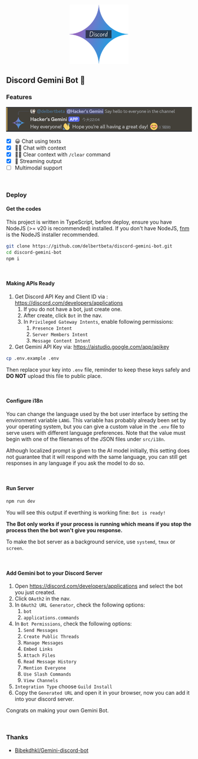 <p align="center"><img height="160" src="assets/logo.png" /></p>

## Discord Gemini Bot 🤖

### Features

<p align="center"><img width="600" src="assets/screenshot_1.png" /></p>

- [x] 😀 Chat using texts
- [x] 👋🏼 Chat with context
- [x] 🥷🏼 Clear context with `/clear` command
- [x] 🚀 Streaming output
- [ ] Multimodal support

<br />

### Deploy

#### Get the codes

This project is written in TypeScript, before deploy, ensure you have NodeJS (>= v20 is recommended) installed. If you don't have NodeJS, [fnm](https://github.com/Schniz/fnm) is the NodeJS installer recommended.

```bash
git clone https://github.com/delbertbeta/discord-gemini-bot.git
cd discord-gemini-bot
npm i
```

<br />

#### Making APIs Ready

1. Get Discord API Key and Client ID via : https://discord.com/developers/applications
   1. If you do not have a bot, just create one.
   2. After create, click `Bot` in the nav.
   3. In `Privileged Gateway Intents`, enable following permissions:
      1. `Presence Intent`
      2. `Server Members Intent`
      3. `Message Content Intent`
2. Get Gemini API Key via: https://aistudio.google.com/app/apikey

```bash
cp .env.example .env
```

Then replace your key into `.env` file, reminder to keep these keys safely and **DO NOT** upload this file to public place.

<br />

#### Configure i18n

You can change the language used by the bot user interface by setting the environment variable `LANG`. This variable has probably already been set by your operating system, but you can give a custom value in the `.env` file to serve users with different language preferences. Note that the value must begin with one of the filenames of the JSON files under `src/i18n`.

Although localized prompt is given to the AI model initially, this setting does not guarantee that it will respond with the same language, you can still get responses in any language if you ask the model to do so.

<br />

#### Run Server

```js
npm run dev
```

You will see this output if everthing is working fine: `Bot is ready!`

**The Bot only works if your process is running which means if you stop the process then the bot won't give you response.**

To make the bot server as a background service, use `systemd`, `tmux` or `screen`.

<br />

#### Add Gemini bot to your Discord Server

1. Open https://discord.com/developers/applications and select the bot you just created.
2. Click `OAuth2` in the nav.
3. In `OAuth2 URL Generator`, check the following options:
   1. `bot`
   2. `applications.commands`
4. In `Bot Permissions`, check the following options:
   1. `Send Messages`
   2. `Create Public Threads`
   3. `Manage Messages`
   4. `Embed Links`
   5. `Attach Files`
   6. `Read Message History`
   7. `Mention Everyone`
   8. `Use Slash Commands`
   9. `View Channels`
5. `Integration Type` choose `Guild Install`
6. Copy the `Generated URL` and open it in your browser, now you can add it into your discord server.

Congrats on making your own Gemini Bot.

<br />

### Thanks

- [Bibekdhkl/Gemini-discord-bot](https://github.com/Bibekdhkl/Gemini-discord-bot)
